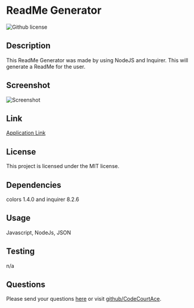 # ReadMe Generator 
![Github license](https://img.shields.io/badge/license-MIT-blue.svg)

## Description
This ReadMe Generator was made by using NodeJS and Inquirer. This will generate a ReadMe for the user.

## Screenshot
![Screenshot](n/a)

## Link
[Application Link](n/a)

## License
This project is licensed under the MIT license.

## Dependencies
colors 1.4.0 and inquirer 8.2.6

## Usage
Javascript, NodeJs, JSON

## Testing
n/a

## Questions
Please send your questions [here](mailto:jpggfilmmakers@gmail.com?subject=[GitHub]%20Dev%20Connect) or visit [github/CodeCourtAce](https://github.com/CodeCourtAce).
